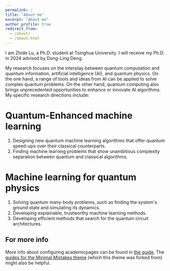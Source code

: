 ```yaml
---
permalink: /
title: "About me"
excerpt: "About me"
author_profile: true
redirect_from: 
  - /about/
  - /about.html
---
```


I am Zhide Lu, a Ph.D. student at Tsinghua University. I will receive my Ph.D. in 2024 advised by Dong-Ling Deng.

My research focuses on the interplay between quantum computation and quantum information, artificial intelligence (AI), and quantum physics. On the one hand, a range of tools and ideas from AI can be applied to solve complex quantum problems. On the other hand, quantum computing also brings unprecedented opportunities to enhance or innovate AI algorithms. 
My specific research directions include:

**Quantum-Enhanced machine learning**
======
1. Designing new quantum machine learning algorithms that offer quantum speed-ups over their classical counterparts.
2. Finding machine learning problems that show unambitious complexity separation between quantum and classical algorithms.

**Machine learning for quantum physics**
======
1. Solving quantum many-body problems, such as finding the system's ground state and simulating its dynamics. 
2. Developing explainable, trustworthy machine learning methods. 
3. Developing efficient methods that search for the quantum circuit architectures.



For more info
------
More info about configuring academicpages can be found in [the guide](https://academicpages.github.io/markdown/). The [guides for the Minimal Mistakes theme](https://mmistakes.github.io/minimal-mistakes/docs/configuration/) (which this theme was forked from) might also be helpful.
